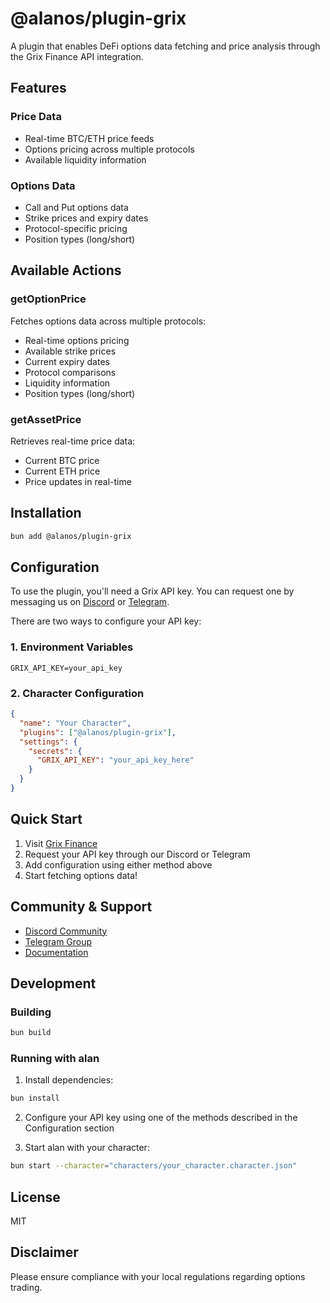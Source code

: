 # @alanos/plugin-grix

A plugin that enables DeFi options data fetching and price analysis through the Grix Finance API integration.

## Features

### Price Data

- Real-time BTC/ETH price feeds
- Options pricing across multiple protocols
- Available liquidity information

### Options Data

- Call and Put options data
- Strike prices and expiry dates
- Protocol-specific pricing
- Position types (long/short)

## Available Actions

### getOptionPrice

Fetches options data across multiple protocols:

- Real-time options pricing
- Available strike prices
- Current expiry dates
- Protocol comparisons
- Liquidity information
- Position types (long/short)

### getAssetPrice

Retrieves real-time price data:

- Current BTC price
- Current ETH price
- Price updates in real-time

## Installation

```bash
bun add @alanos/plugin-grix
```

## Configuration

To use the plugin, you'll need a Grix API key. You can request one by messaging us on [Discord](https://discord.com/invite/ZgPpr9psqp) or [Telegram](https://t.me/GrixFinance).

There are two ways to configure your API key:

### 1. Environment Variables

```env
GRIX_API_KEY=your_api_key
```

### 2. Character Configuration

```json
{
  "name": "Your Character",
  "plugins": ["@alanos/plugin-grix"],
  "settings": {
    "secrets": {
      "GRIX_API_KEY": "your_api_key_here"
    }
  }
}
```

## Quick Start

1. Visit [Grix Finance](https://app.grix.finance)
2. Request your API key through our Discord or Telegram
3. Add configuration using either method above
4. Start fetching options data!

## Community & Support

- [Discord Community](https://discord.com/invite/ZgPpr9psqp)
- [Telegram Group](https://t.me/GrixFinance)
- [Documentation](https://app.grix.finance/docs)

## Development

### Building

```bash
bun build
```

### Running with alan

1. Install dependencies:

```bash
bun install
```

2. Configure your API key using one of the methods described in the Configuration section

3. Start alan with your character:

```bash
bun start --character="characters/your_character.character.json"
```

## License

MIT

## Disclaimer

Please ensure compliance with your local regulations regarding options trading.
